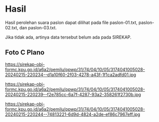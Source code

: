# Hasil

Hasil perolehan suara paslon dapat dilihat pada file paslon-01.txt, paslon-02.txt, dan paslon-03.txt.

Jika tidak ada, artinya data tersebut belum ada pada SIREKAP.

## Foto C Plano

https://sirekap-obj-formc.kpu.go.id/a6a2/pemilu/ppwp/31/74/04/10/05/3174041005028-20240215-220234--d1a10f60-2f03-4278-a43f-1f1ca2adfd01.jpg

https://sirekap-obj-formc.kpu.go.id/a6a2/pemilu/ppwp/31/74/04/10/05/3174041005028-20240215-220239--f2e785cc-6a7f-4287-93a2-358261f2730b.jpg

https://sirekap-obj-formc.kpu.go.id/a6a2/pemilu/ppwp/31/74/04/10/05/3174041005028-20240215-220244--74813221-6d9d-4824-a2de-ef86c7967eff.jpg
